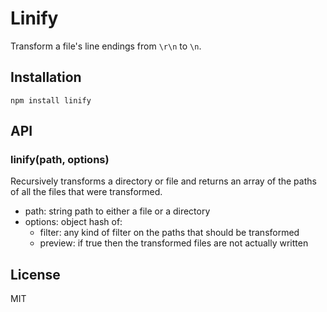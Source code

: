 # Linify

Transform a file's line endings from `\r\n` to `\n`.

## Installation

    npm install linify

## API

### linify(path, options)

Recursively transforms a directory or file and returns an array of the paths of all the files that were transformed.

 - path: string path to either a file or a directory
 - options: object hash of:
   - filter: any kind of filter on the paths that should be transformed
   - preview: if true then the transformed files are not actually written

## License

  MIT